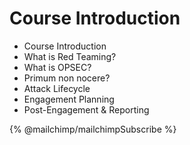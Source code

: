 # Course Introduction

* Course Introduction
* What is Red Teaming?
* What is OPSEC?
* Primum non nocere?
* Attack Lifecycle
* Engagement Planning
* Post-Engagement & Reporting

{% @mailchimp/mailchimpSubscribe %}
